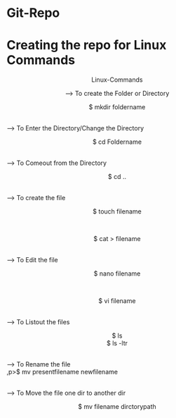 # Git-Repo
# Creating the repo for Linux Commands
<html>
<style>
p {text-align: center;}
</style>
                		               <p>Linux-Commands</p>

--> To create the Folder or Directory <br>
	        <p>$ mkdir foldername </p><br>
--> To Enter the Directory/Change the Directory<br>
        	 <p>$ cd Foldername</p><br>
--> To Comeout from the Directory<br>
		 <p>$ cd ..</p><br>
--> To create the file <br>
        	 <p>$ touch filename</p><br>
        	 <p>$ cat > filename</p> <br>
--> To Edit the file <br>
        	 <p>$ nano filename</p> <br>
        	 <p>$ vi filename </p><br>
--> To Listout the files<br>
        	<p>$ ls<br>
        	$ ls -ltr</p> <br>
--> To Rename the  file<br>
        	,p>$ mv presentfilename newfilename</p><br>
--> To Move the file one dir to another dir<br>
        	<p>$ mv filename dirctorypath</p>
</html>
